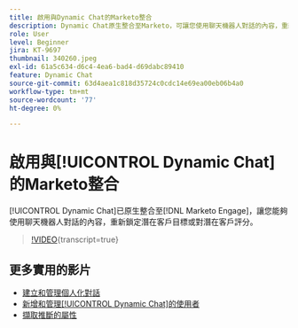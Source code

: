 ```yaml
---
title: 啟用與Dynamic Chat的Marketo整合
description: Dynamic Chat原生整合至Marketo，可讓您使用聊天機器人對話的內容，重新鎖定潛在客戶目標或對潛在客戶評分。
role: User
level: Beginner
jira: KT-9697
thumbnail: 340260.jpeg
exl-id: 61a5c634-d6c4-4ea6-bad4-d69dabc89410
feature: Dynamic Chat
source-git-commit: 63d4aea1c818d35724c0cdc14e69ea00eb06b4a0
workflow-type: tm+mt
source-wordcount: '77'
ht-degree: 0%

---
```


# 啟用與[!UICONTROL Dynamic Chat]的Marketo整合

[!UICONTROL Dynamic Chat]已原生整合至[!DNL Marketo Engage]，讓您能夠使用聊天機器人對話的內容，重新鎖定潛在客戶目標或對潛在客戶評分。

>[!VIDEO](https://video.tv.adobe.com/v/340260/?quality=12&learn=on){transcript=true}

## 更多實用的影片

* [建立和管理個人化對話](dialogue-management.md)
* [新增和管理[!UICONTROL Dynamic Chat]的使用者](user-management.md)
* [擷取推斷的屬性](capture-inferred-attributes.md)

